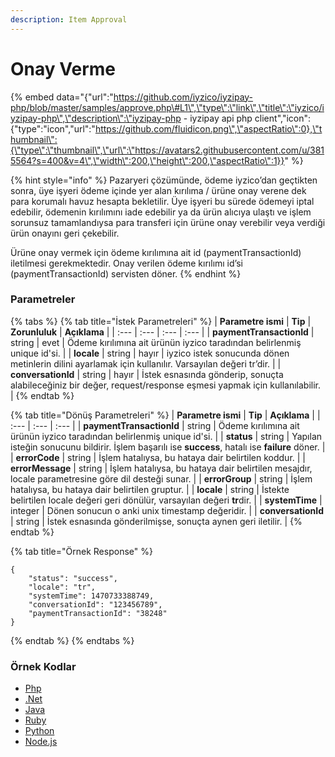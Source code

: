 ```yaml
---
description: Item Approval
---
```


# Onay Verme

{% embed data="{\"url\":\"https://github.com/iyzico/iyzipay-php/blob/master/samples/approve.php\#L1\",\"type\":\"link\",\"title\":\"iyzico/iyzipay-php\",\"description\":\"iyzipay-php - iyzipay api php client\",\"icon\":{\"type\":\"icon\",\"url\":\"https://github.com/fluidicon.png\",\"aspectRatio\":0},\"thumbnail\":{\"type\":\"thumbnail\",\"url\":\"https://avatars2.githubusercontent.com/u/3815564?s=400&v=4\",\"width\":200,\"height\":200,\"aspectRatio\":1}}" %}

{% hint style="info" %}
Pazaryeri çözümünde, ödeme iyzico’dan geçtikten sonra, üye işyeri ödeme içinde yer alan kırılıma / ürüne onay verene dek para korumalı havuz hesapta bekletilir. Üye işyeri bu sürede ödemeyi iptal edebilir, ödemenin kırılımını iade edebilir ya da ürün alıcıya ulaştı ve işlem sorunsuz tamamlandıysa para transferi için ürüne onay verebilir veya verdiği ürün onayını geri çekebilir.

Ürüne onay vermek için ödeme kırılımına ait id \(paymentTransactionId\) iletilmesi gerekmektedir. Onay verilen ödeme kırılımı id’si \(paymentTransactionId\) servisten döner.
{% endhint %}

### Parametreler

{% tabs %}
{% tab title="İstek Parametreleri" %}
| **Parametre ismi** | **Tip** | **Zorunluluk** | **Açıklama** |
| :--- | :--- | :--- | :--- |
| **paymentTransactionId** | string | evet | Ödeme kırılımına ait ürünün iyzico taradından belirlenmiş unique id'si. |
| **locale** | string | hayır | iyzico istek sonucunda dönen metinlerin dilini ayarlamak için kullanılır. Varsayılan değeri tr’dir. |
| **conversationId** | string | hayır | İstek esnasında gönderip, sonuçta alabileceğiniz bir değer, request/response eşmesi yapmak için kullanılabilir. |
{% endtab %}

{% tab title="Dönüş Parametreleri" %}
| **Parametre ismi** | **Tip** | **Açıklama** |
| :--- | :--- | :--- |
| **paymentTransactionId** | string | Ödeme kırılımına ait ürünün iyzico taradından belirlenmiş unique id'si. |
| **status** | string | Yapılan isteğin sonucunu bildirir. İşlem başarılı ise **success**, hatalı ise **failure** döner. |
| **errorCode** | string | İşlem hatalıysa, bu hataya dair belirtilen koddur. |
| **errorMessage** | string | İşlem hatalıysa, bu hataya dair belirtilen mesajdır, locale parametresine göre dil desteği sunar. |
| **errorGroup** | string | İşlem hatalıysa, bu hataya dair belirtilen gruptur. |
| **locale** | string | İstekte belirtilen locale değeri geri dönülür, varsayılan değeri **tr**dir. |
| **systemTime** | integer | Dönen sonucun o anki unix timestamp değeridir. |
| **conversationId** | string | İstek esnasında gönderilmişse, sonuçta aynen geri iletilir. |
{% endtab %}

{% tab title="Örnek Response" %}
```text
{
    "status": "success",
    "locale": "tr",
    "systemTime": 1470733388749,
    "conversationId": "123456789",
    "paymentTransactionId": "38248"
}
```
{% endtab %}
{% endtabs %}

### **Örnek Kodlar**

* [Php](https://github.com/iyzico/iyzipay-php/blob/master/samples/approve.php#L1)
* [.Net](https://github.com/iyzico/iyzipay-dotnet/blob/master/Iyzipay.Samples/ApproveSample.cs#L10)
* [Java](https://github.com/iyzico/iyzipay-java/blob/master/src/test/java/com/iyzipay/sample/ApproveSample.java#L11)
* [Ruby](https://github.com/iyzico/iyzipay-ruby/blob/master/spec/approval_spec.rb#L13)
* [Python](https://github.com/iyzico/iyzipay-python/blob/master/samples/approve.py#L11)
* [Node.js](https://github.com/iyzico/iyzipay-node/blob/master/samples/IyzipaySamples.js#L24)

